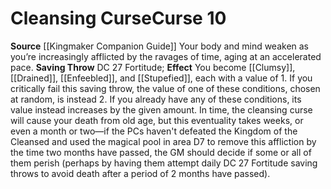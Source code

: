 ﻿---
element: null
id: '42'
level: '10'
name: Cleansing Curse
rarity: Common
saving_throw: DC 27 Fortitude
school: null
source: '[[DATABASE/source/Kingmaker Companion Guide|Kingmaker Companion Guide]]'
trait: null
type: Curse
usage: null

---
# Cleansing Curse<span class="item-type">Curse 10</span>
**Source** [[Kingmaker Companion Guide]]
Your body and mind weaken as you’re increasingly afflicted by the ravages of time, aging at an accelerated pace.
**Saving Throw** DC 27 Fortitude; **Effect** You become [[Clumsy]], [[Drained]], [[Enfeebled]], and [[Stupefied]], each with a value of 1. If you critically fail this saving throw, the value of one of these conditions, chosen at random, is instead 2. If you already have any of these conditions, its value instead increases by the given amount. In time, the cleansing curse will cause your death from old age, but this eventuality takes weeks, or even a month or two—if the PCs haven't defeated the Kingdom of the Cleansed and used the magical pool in area D7 to remove this affliction by the time two months have passed, the GM should decide if some or all of them perish (perhaps by having them attempt daily DC 27 Fortitude saving throws to avoid death after a period of 2 months have passed).